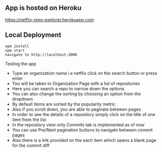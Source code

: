 ## App is hosted on Heroku
https://netflix-repo-explorer.herokuapp.com

## Local Deployment

```
npm install
npm start
navigate to http://localhost:3000
```



Testing the app
- Type an organization name i.e netflix click on the search button or press enter
- You will be taken to Organization Page with a list of repositories
- Here you can search a repo to narrow down the options
- You can also change the sorting by choosing an option from the dropdown
- By default items are sorted by the popularity metric
- Also if you scroll down, you are able to paginate between pages
- In order to see the details of a repository simply click on the title of one item from the list
- In the repository view only Commits tab is implemented as of now
- You can use Pre/Next pagination buttons to navigate between commit pages
- Also there is a link provided on the each item which opens a blank page for the commit diff
